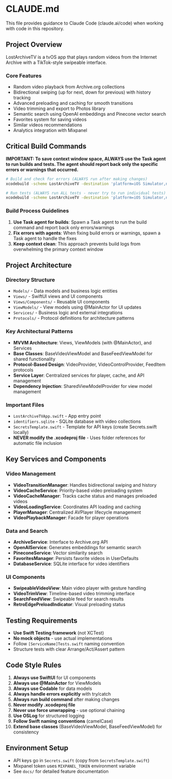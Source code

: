 # CLAUDE.md

This file provides guidance to Claude Code (claude.ai/code) when working with code in this repository.

## Project Overview
LostArchiveTV is a tvOS app that plays random videos from the Internet Archive with a TikTok-style swipeable interface.

### Core Features
- Random video playback from Archive.org collections
- Bidirectional swiping (up for next, down for previous) with history tracking
- Advanced preloading and caching for smooth transitions
- Video trimming and export to Photos library
- Semantic search using OpenAI embeddings and Pinecone vector search
- Favorites system for saving videos
- Similar videos recommendations
- Analytics integration with Mixpanel

## Critical Build Commands

**IMPORTANT: To save context window space, ALWAYS use the Task agent to run builds and tests. The agent should report back only the specific errors or warnings that occurred.**

```bash
# Build and check for errors (ALWAYS run after making changes)
xcodebuild -scheme LostArchiveTV -destination 'platform=iOS Simulator,name=iPhone 16,arch=arm64' build | xcbeautify

# Run tests (ALWAYS run ALL tests - never try to run individual tests)
xcodebuild -scheme LostArchiveTV -destination 'platform=iOS Simulator,name=iPhone 16,arch=arm64' test | xcbeautify
```

### Build Process Guidelines
1. **Use Task agent for builds**: Spawn a Task agent to run the build command and report back only errors/warnings
2. **Fix errors with agents**: When fixing build errors or warnings, spawn a Task agent to handle the fixes
3. **Keep context clean**: This approach prevents build logs from overwhelming the primary context window

## Project Architecture

### Directory Structure
- `Models/` - Data models and business logic entities
- `Views/` - SwiftUI views and UI components
- `Views/Components/` - Reusable UI components
- `ViewModels/` - View models using @MainActor for UI updates
- `Services/` - Business logic and external integrations
- `Protocols/` - Protocol definitions for architecture patterns

### Key Architectural Patterns
- **MVVM Architecture**: Views, ViewModels (with @MainActor), and Services
- **Base Classes**: BaseVideoViewModel and BaseFeedViewModel for shared functionality
- **Protocol-Based Design**: VideoProvider, VideoControlProvider, FeedItem protocols
- **Service Layer**: Centralized services for player, cache, and API management
- **Dependency Injection**: SharedViewModelProvider for view model management

### Important Files
- `LostArchiveTVApp.swift` - App entry point
- `identifiers.sqlite` - SQLite database with video collections
- `SecretsTemplate.swift` - Template for API keys (create Secrets.swift locally)
- **NEVER modify the .xcodeproj file** - Uses folder references for automatic file inclusion

## Key Services and Components

### Video Management
- **VideoTransitionManager**: Handles bidirectional swiping and history
- **VideoCacheService**: Priority-based video preloading system
- **VideoCacheManager**: Tracks cache status and manages preloaded videos
- **VideoLoadingService**: Coordinates API loading and caching
- **PlayerManager**: Centralized AVPlayer lifecycle management
- **VideoPlaybackManager**: Facade for player operations

### Data and Search
- **ArchiveService**: Interface to Archive.org API
- **OpenAIService**: Generates embeddings for semantic search
- **PineconeService**: Vector similarity search
- **FavoritesManager**: Persists favorite videos in UserDefaults
- **DatabaseService**: SQLite interface for video identifiers

### UI Components
- **SwipeableVideoView**: Main video player with gesture handling
- **VideoTrimView**: Timeline-based video trimming interface
- **SearchFeedView**: Swipeable feed for search results
- **RetroEdgePreloadIndicator**: Visual preloading status

## Testing Requirements
- **Use Swift Testing framework** (not XCTest)
- **No mock objects** - use actual implementations
- Follow `[ServiceName]Tests.swift` naming convention
- Structure tests with clear Arrange/Act/Assert pattern

## Code Style Rules
1. **Always use SwiftUI** for UI components
2. **Always use @MainActor** for ViewModels
3. **Always use Codable** for data models
4. **Always handle errors explicitly** with try/catch
5. **Always run build command** after making changes
6. **Never modify .xcodeproj file**
7. **Never use force unwrapping** - use optional chaining
8. **Use OSLog** for structured logging
9. **Follow Swift naming conventions** (camelCase)
10. **Extend base classes** (BaseVideoViewModel, BaseFeedViewModel) for consistency

## Environment Setup
- API keys go in `Secrets.swift` (copy from `SecretsTemplate.swift`)
- Mixpanel token uses `MIXPANEL_TOKEN` environment variable
- See `docs/` for detailed feature documentation